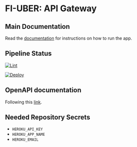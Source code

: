 # FI-UBER: API Gateway

## Main Documentation

Read the [documentation](https://fiuber-docs.readthedocs.io/en/latest/) for instructions on how to run the app.

## Pipeline Status

[![Lint](https://github.com/grupo4taller2/api-gateway/actions/workflows/lint.yml/badge.svg?branch=main)](https://github.com/grupo4taller2/api-gateway/actions/workflows/lint.yml)

[![Deploy](https://github.com/grupo4taller2/api-gateway/actions/workflows/lint-deploy.yml/badge.svg?branch=main)](https://github.com/grupo4taller2/api-gateway/actions/workflows/lint-deploy.yml)

## OpenAPI documentation

Following this [link](https://g4-fiuber.herokuapp.com/docs).

## Needed Repository Secrets

- `HEROKU_API_KEY`
- `HEROKU_APP_NAME`
- `HEROKU_EMAIL`